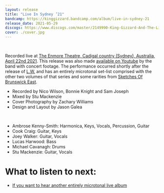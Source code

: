 ```yaml
---
layout: release
title: "Live In Sydney ’21"
bandcamp: https://kinggizzard.bandcamp.com/album/live-in-sydney-21
release_date: 2021-05-29
discogs: https://www.discogs.com/master/2149990-King-Gizzard-And-The-Lizard-Wizard-Live-In-Sydney-21
cover: ./cover.jpg
---
```

<br>

Recorded live at [The Enmore Theatre, Cadigal country (Sydney), Australia, April 22nd 2021](/setlists/2021/04/22/enmore-theatre-sydney-australia.html). This release was also made [available on Youtube](https://www.youtube.com/watch?v=JbjZ-jZnoss) by the band with concert footage. The performance occurred shortly after the release of [L.W.](../lw) and has an entirely microtonal set-list comprised with the other two volumes of that series and some rarities from [Sketches Of Brunswick East](../sketches-of-brunswick-east).

* Recorded by Nico Wilson, Bonnie Knight and Sam Joseph
* Mixed by Stu Mackenzie
* Cover Photography by Zachary Williams
* Design and Layout by Jason Galea
<br>  
  
* Ambrose Kenny-Smith: Harmonica, Keys, Vocals, Percussion, Guitar
* Cook Craig: Guitar, Keys
* Joey Walker: Guitar, Vocals
* Lucas Harwood: Bass
* Michael Cavanagh: Drums
* Stu Mackenzie: Guitar, Vocals

# What to listen to next:

*   [If you want to hear another entirely microtonal live album](../live-in-melbourne-2021)
